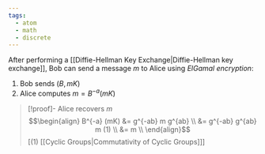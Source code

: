 ```yaml
---
tags:
  - atom
  - math
  - discrete
---
```

After performing a [[Diffie-Hellman Key Exchange|Diffie-Hellman key exchange]], Bob can send a message $m$ to Alice using *ElGamal encryption*:
1. Bob sends $(B,mK)$
2. Alice computes $m = B^{-a}(mK)$

> [!proof]- Alice recovers $m$
> $$\begin{align}
> 	B^{-a} (mK) &= g^{-ab} m g^{ab} \\
> 	&= g^{-ab} g^{ab} m  (1) \\
> 	&= m \\
> \end{align}$$
> \[$(1)$ [[Cyclic Groups|Commutativity of Cyclic Groups]]\]
